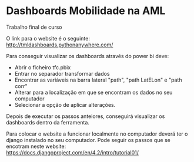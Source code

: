 # Dashboards Mobilidade na AML
Trabalho final de curso

O link para o website é o seguinte: http://tmldashboards.pythonanywhere.com/

Para conseguir visualizar os dashboards através do power bi deve:
- Abrir o ficheiro tfc.pbix
- Entrar no separador transformar dados
- Encontrar as variáveis na barra lateral "path", "path LatELon" e "path corr"
- Alterar para a localização em que se encontram os dados no seu computador
- Selecionar a opção de aplicar alterações.

Depois de executar os passos anteiores, conseguirá visualizar os dashboards dentro da ferramenta.

Para colocar o website a funcionar localmente no computador deverá ter o django instalado no seu computador. Pode seguir os passos que se encotram neste website: https://docs.djangoproject.com/en/4.2/intro/tutorial01/
